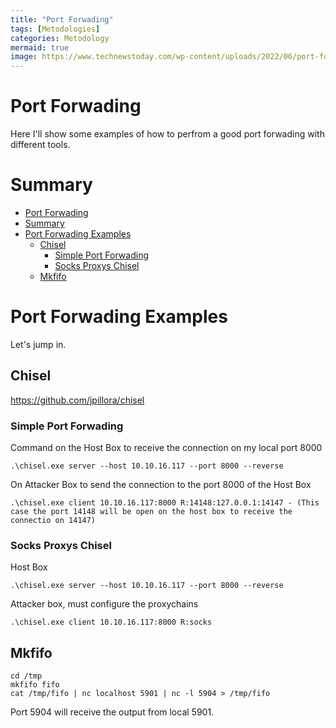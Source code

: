 ```yaml
---
title: "Port Forwading"
tags: [Metodologies]
categories: Metodology
mermaid: true
image: https://www.technewstoday.com/wp-content/uploads/2022/06/port-forwarding-not-working.jpg
---
```


# Port Forwading

Here I'll show some examples of how to perfrom a good port forwading with different tools.

# Summary

- [Port Forwading](#port-forwading)
- [Summary](#summary)
- [Port Forwading Examples](#port-forwading-examples)
  - [Chisel](#chisel)
    - [Simple Port Forwading](#simple-port-forwading)
    - [Socks Proxys Chisel](#socks-proxys-chisel)
  - [Mkfifo](#mkfifo)

# Port Forwading Examples

Let's jump in.

## Chisel

https://github.com/jpillora/chisel

### Simple Port Forwading

Command on the Host Box to receive the connection on my local port 8000

```
.\chisel.exe server --host 10.10.16.117 --port 8000 --reverse
```

On Attacker Box to send the connection to the port 8000 of the Host Box

```
.\chisel.exe client 10.10.16.117:8000 R:14148:127.0.0.1:14147 - (This case the port 14148 will be open on the host box to receive the connectio on 14147)
```

### Socks Proxys Chisel

Host Box

```
.\chisel.exe server --host 10.10.16.117 --port 8000 --reverse
```

Attacker box, must configure the proxychains

```  
.\chisel.exe client 10.10.16.117:8000 R:socks
```

## Mkfifo

```
cd /tmp
mkfifo fifo
cat /tmp/fifo | nc localhost 5901 | nc -l 5904 > /tmp/fifo
```

Port 5904 will receive the output from local 5901.